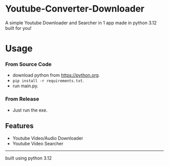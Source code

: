 # Youtube-Converter-Downloader
A simple Youtube Downloader and Searcher in 1 app made in python 3.12 built for you!

# Usage
### From Source Code
- download python from https://python.org.
- `pip install -r requirements.txt`.
- run main.py.
### From Release
- Just run the exe.

## Features
- Youtube Video/Audio Downloader
- Youtube Video Searcher

---

built using python 3.12
